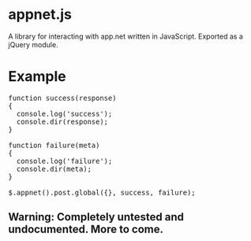 # appnet.js

A library for interacting with app.net written in JavaScript. Exported
as a jQuery module.

# Example

<pre>
function success(response)
{
  console.log('success');
  console.dir(response);
}

function failure(meta)
{
  console.log('failure');
  console.dir(meta);
}

$.appnet().post.global({}, success, failure);
</pre>

## Warning: Completely untested and undocumented. More to come.